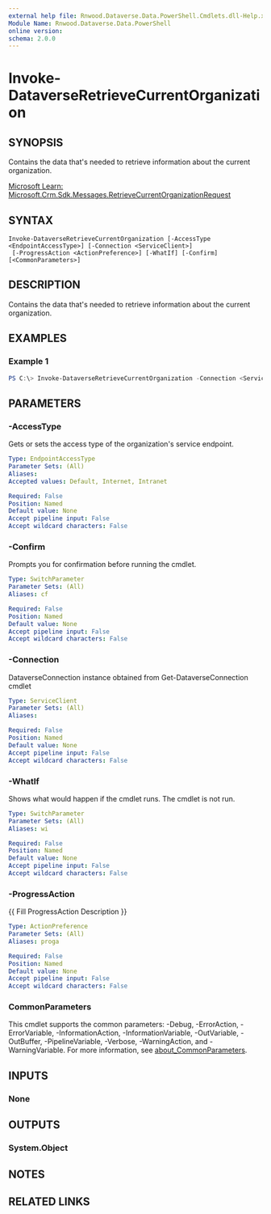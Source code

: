 ```yaml
---
external help file: Rnwood.Dataverse.Data.PowerShell.Cmdlets.dll-Help.xml
Module Name: Rnwood.Dataverse.Data.PowerShell
online version:
schema: 2.0.0
---
```


# Invoke-DataverseRetrieveCurrentOrganization

## SYNOPSIS
Contains the data that's needed to retrieve information about the current organization.

[Microsoft Learn: Microsoft.Crm.Sdk.Messages.RetrieveCurrentOrganizationRequest](https://learn.microsoft.com/dotnet/api/Microsoft.Crm.Sdk.Messages.RetrieveCurrentOrganizationRequest)

## SYNTAX

```
Invoke-DataverseRetrieveCurrentOrganization [-AccessType <EndpointAccessType>] [-Connection <ServiceClient>]
 [-ProgressAction <ActionPreference>] [-WhatIf] [-Confirm] [<CommonParameters>]
```

## DESCRIPTION
Contains the data that's needed to retrieve information about the current organization.

## EXAMPLES

### Example 1
```powershell
PS C:\> Invoke-DataverseRetrieveCurrentOrganization -Connection <ServiceClient> -AccessType <EndpointAccessType>
```

## PARAMETERS

### -AccessType
Gets or sets the access type of the organization's service endpoint.

```yaml
Type: EndpointAccessType
Parameter Sets: (All)
Aliases:
Accepted values: Default, Internet, Intranet

Required: False
Position: Named
Default value: None
Accept pipeline input: False
Accept wildcard characters: False
```

### -Confirm
Prompts you for confirmation before running the cmdlet.

```yaml
Type: SwitchParameter
Parameter Sets: (All)
Aliases: cf

Required: False
Position: Named
Default value: None
Accept pipeline input: False
Accept wildcard characters: False
```

### -Connection
DataverseConnection instance obtained from Get-DataverseConnection cmdlet

```yaml
Type: ServiceClient
Parameter Sets: (All)
Aliases:

Required: False
Position: Named
Default value: None
Accept pipeline input: False
Accept wildcard characters: False
```

### -WhatIf
Shows what would happen if the cmdlet runs. The cmdlet is not run.

```yaml
Type: SwitchParameter
Parameter Sets: (All)
Aliases: wi

Required: False
Position: Named
Default value: None
Accept pipeline input: False
Accept wildcard characters: False
```

### -ProgressAction
{{ Fill ProgressAction Description }}

```yaml
Type: ActionPreference
Parameter Sets: (All)
Aliases: proga

Required: False
Position: Named
Default value: None
Accept pipeline input: False
Accept wildcard characters: False
```

### CommonParameters
This cmdlet supports the common parameters: -Debug, -ErrorAction, -ErrorVariable, -InformationAction, -InformationVariable, -OutVariable, -OutBuffer, -PipelineVariable, -Verbose, -WarningAction, and -WarningVariable. For more information, see [about_CommonParameters](http://go.microsoft.com/fwlink/?LinkID=113216).

## INPUTS

### None
## OUTPUTS

### System.Object
## NOTES

## RELATED LINKS
